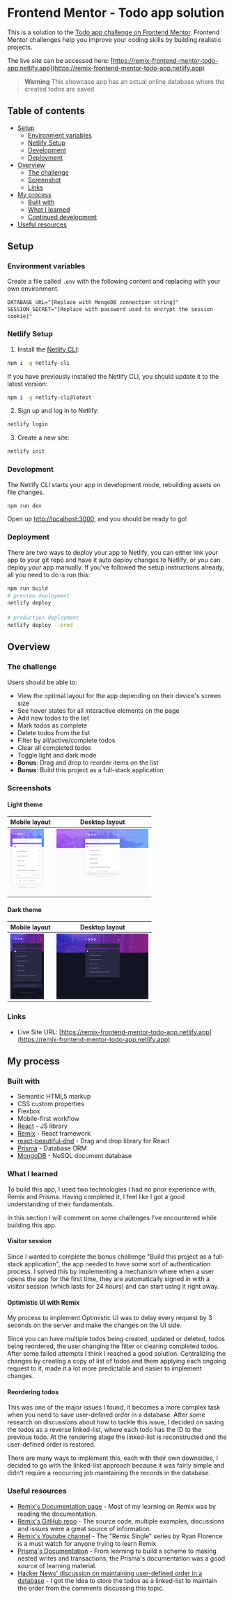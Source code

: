 # Frontend Mentor - Todo app solution

This is a solution to the [Todo app challenge on Frontend Mentor](https://www.frontendmentor.io/challenges/todo-app-Su1_KokOW). Frontend Mentor challenges help you improve your coding skills by building realistic projects.

The live site can be accessed here: [https://remix-frontend-mentor-todo-app.netlify.app](https://remix-frontend-mentor-todo-app.netlify.app)

> **Warning**
> This showcase app has an actual online database where the created todos are saved

## Table of contents

- [Setup](#setup)
  - [Environment variables](#environment-variables)
  - [Netlify Setup](#netlify-setup)
  - [Development](#development)
  - [Deployment](#deployment)
- [Overview](#overview)
  - [The challenge](#the-challenge)
  - [Screenshot](#screenshot)
  - [Links](#links)
- [My process](#my-process)
  - [Built with](#built-with)
  - [What I learned](#what-i-learned)
  - [Continued development](#continued-development)
- [Useful resources](#useful-resources)

## Setup

### Environment variables

Create a file called `.env` with the following content and replacing with your own environment.

```
DATABASE_URL="[Replace with MongoDB connection string]"
SESSION_SECRET="[Replace with password used to encrypt the session cookie]"
```

### Netlify Setup

1. Install the [Netlify CLI](https://www.netlify.com/products/dev/):

```sh
npm i -g netlify-cli
```

If you have previously installed the Netlify CLI, you should update it to the latest version:

```sh
npm i -g netlify-cli@latest
```

2. Sign up and log in to Netlify:

```sh
netlify login
```

3. Create a new site:

```sh
netlify init
```

### Development

The Netlify CLI starts your app in development mode, rebuilding assets on file changes.

```sh
npm run dev
```

Open up [http://localhost:3000](http://localhost:3000), and you should be ready to go!

### Deployment

There are two ways to deploy your app to Netlify, you can either link your app to your git repo and have it auto deploy changes to Netlify, or you can deploy your app manually. If you've followed the setup instructions already, all you need to do is run this:

```sh
npm run build
# preview deployment
netlify deploy

# production deployment
netlify deploy --prod
```

## Overview

### The challenge

Users should be able to:

- View the optimal layout for the app depending on their device's screen size
- See hover states for all interactive elements on the page
- Add new todos to the list
- Mark todos as complete
- Delete todos from the list
- Filter by all/active/complete todos
- Clear all completed todos
- Toggle light and dark mode
- **Bonus**: Drag and drop to reorder items on the list
- **Bonus**: Build this project as a full-stack application

### Screenshots

#### Light theme

| Mobile layout                                                                                   | Desktop layout                                                                                    |
| ----------------------------------------------------------------------------------------------- | ------------------------------------------------------------------------------------------------- |
| <a href="./screenshots/mobile-light.png"><img src="./screenshots/mobile-light-thumb.png" /></a> | <a href="./screenshots/desktop-light.png"><img src="./screenshots/desktop-light-thumb.png" /></a> |

#### Dark theme

| Mobile layout                                                                                 | Desktop layout                                                                                  |
| --------------------------------------------------------------------------------------------- | ----------------------------------------------------------------------------------------------- |
| <a href="./screenshots/mobile-dark.png"><img src="./screenshots/mobile-dark-thumb.png" /></a> | <a href="./screenshots/desktop-dark.png"><img src="./screenshots/desktop-dark-thumb.png" /></a> |

### Links

- Live Site URL: [https://remix-frontend-mentor-todo-app.netlify.app](https://remix-frontend-mentor-todo-app.netlify.app)

## My process

### Built with

- Semantic HTML5 markup
- CSS custom properties
- Flexbox
- Mobile-first workflow
- [React](https://reactjs.org/) - JS library
- [Remix](https://remix.run/) - React framework
- [react-beautiful-dnd](https://github.com/atlassian/react-beautiful-dnd) - Drag and drop library for React
- [Prisma](https://www.prisma.io/) - Database ORM
- [MongoDB](https://www.mongodb.com) - NoSQL document database

### What I learned

To build this app, I used two technologies I had no prior experience with, Remix and Prisma. Having completed it, I feel like I got a good understanding of their fundamentals.

In this section I will comment on some challenges I've encountered while building this app.

#### Visitor session

Since I wanted to complete the bonus challenge "Build this project as a full-stack application", the app needed to have some sort of authentication process. I solved this by implementing a mechanism where when a user opens the app for the first time, they are automatically signed in with a visitor session (which lasts for 24 hours) and can start using it right away.

#### Optimistic UI with Remix

My process to implement Optimistic UI was to delay every request by 3 seconds on the server and make the changes on the UI side.

Since you can have multiple todos being created, updated or deleted, todos being reordered, the user changing the filter or clearing completed todos. After some failed attempts I think I reached a good solution. Centralizing the changes by creating a copy of list of todos and them applying each ongoing request to it, made it a lot more predictable and easier to implement changes.

#### Reordering todos

This was one of the major issues I found, it becomes a more complex task when you need to save user-defined order in a database. After some research on discussions about how to tackle this issue, I decided on saving the todos as a reverse linked-list, where each todo has the ID to the previous todo. At the rendering stage the linked-list is reconstructed and the user-defined order is restored.

There are many ways to implement this, each with their own downsides, I decided to go with the linked-list approach because it was fairly simple and didn't require a reocurring job maintaining the records in the database.

### Useful resources

- [Remix's Documentation page](https://remix.run/docs/en/v1) - Most of my learning on Remix was by reading the documentation.
- [Remix's GitHub repo](https://github.com/remix-run/remix) - The source code, multiple examples, discussions and issues were a great source of information.
- [Remix's Youtube channel](https://www.youtube.com/c/Remix-Run) - The "Remix Single" series by Ryan Florence is a must watch for anyone trying to learn Remix.
- [Prisma's Documentation](https://www.prisma.io/docs/) - From learning to build a scheme to making nested writes and transactions, the Prisma's documentation was a good source of learning material.
- [Hacker News' discussion on maintaining user-defined order in a database](https://news.ycombinator.com/item?id=25797674) - I got the idea to store the todos as a linked-list to maintain the order from the comments discussing this topic.
